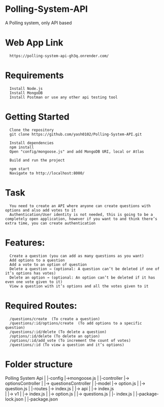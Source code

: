 # Polling-System-API

A Polling system, only API based

# Web App Link

      https://polling-system-api-gh3q.onrender.com/


# Requirements

      Install Node.js
      Install MongoDB
      Install Postman or use any other api testing tool


# Getting Started

      Clone the repository
      git clone https://github.com/yash0102/Polling-System-API.git

      Install dependencies
      npm install
      Open "config/mongoose.js" and add MongoDB URI, local or Atlas

      Build and run the project

      npm start
      Navigate to http://localhost:8000/


# Task

      You need to create an API where anyone can create questions with options and also add votes to it
      Authentication/User identity is not needed, this is going to be a completely open application, however if you want to and think there’s extra time, you can create authentication

# Features:

      Create a question (you can add as many questions as you want)
      Add options to a question
      Add a vote to an option of question
      Delete a question → (optional: A question can’t be deleted if one of it’s options has votes)
      Delete an option → (optional: An option can’t be deleted if it has even one vote given to it)
      View a question with it’s options and all the votes given to it


# Required Routes:

      /questions/create  (To create a question)
      /questions/:id/options/create  (To add options to a specific question)
      /questions/:id/delete (To delete a question)
      /options/:id/delete (To delete an option)
      /options/:id/add_vote (To increment the count of votes)
      /questions/:id (To view a question and it’s options)

# Folder structure

Polling System Api
|
|-config |->mongoose.js
|
|-controller |-> optionsController
|            |-> questionsController
|
|-model |-> option.js
|       |-> question.js
|
|-routes |-> index.js
|        |-> api 
|              |-> index.js   
|              |-> v1
|                   |-> index.js 
|                   |-> option.js
|                   |-> questions.js
|
|- index.js
|
|-package-lock.json
|
|-package.json